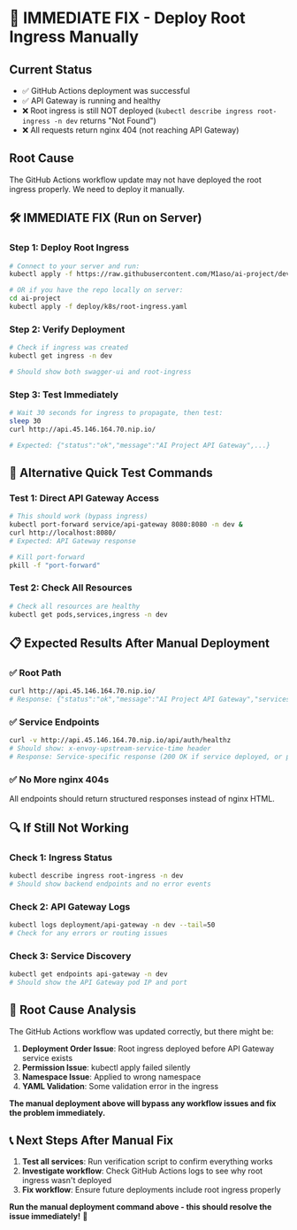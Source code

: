 # 🚀 IMMEDIATE FIX - Deploy Root Ingress Manually

## Current Status
- ✅ GitHub Actions deployment was successful
- ✅ API Gateway is running and healthy
- ❌ Root ingress is still NOT deployed (`kubectl describe ingress root-ingress -n dev` returns "Not Found")
- ❌ All requests return nginx 404 (not reaching API Gateway)

## Root Cause
The GitHub Actions workflow update may not have deployed the root ingress properly. We need to deploy it manually.

## 🛠️ IMMEDIATE FIX (Run on Server)

### Step 1: Deploy Root Ingress
```bash
# Connect to your server and run:
kubectl apply -f https://raw.githubusercontent.com/M1aso/ai-project/dev/deploy/k8s/root-ingress.yaml

# OR if you have the repo locally on server:
cd ai-project
kubectl apply -f deploy/k8s/root-ingress.yaml
```

### Step 2: Verify Deployment
```bash
# Check if ingress was created
kubectl get ingress -n dev

# Should show both swagger-ui and root-ingress
```

### Step 3: Test Immediately
```bash
# Wait 30 seconds for ingress to propagate, then test:
sleep 30
curl http://api.45.146.164.70.nip.io/

# Expected: {"status":"ok","message":"AI Project API Gateway",...}
```

## 🧪 Alternative Quick Test Commands

### Test 1: Direct API Gateway Access
```bash
# This should work (bypass ingress)
kubectl port-forward service/api-gateway 8080:8080 -n dev &
curl http://localhost:8080/
# Expected: API Gateway response

# Kill port-forward
pkill -f "port-forward"
```

### Test 2: Check All Resources
```bash
# Check all resources are healthy
kubectl get pods,services,ingress -n dev
```

## 📋 Expected Results After Manual Deployment

### ✅ Root Path
```bash
curl http://api.45.146.164.70.nip.io/
# Response: {"status":"ok","message":"AI Project API Gateway","services":[...]}
```

### ✅ Service Endpoints
```bash
curl -v http://api.45.146.164.70.nip.io/api/auth/healthz
# Should show: x-envoy-upstream-service-time header
# Response: Service-specific response (200 OK if service deployed, or proper error)
```

### ✅ No More nginx 404s
All endpoints should return structured responses instead of nginx HTML.

## 🔍 If Still Not Working

### Check 1: Ingress Status
```bash
kubectl describe ingress root-ingress -n dev
# Should show backend endpoints and no error events
```

### Check 2: API Gateway Logs
```bash
kubectl logs deployment/api-gateway -n dev --tail=50
# Check for any errors or routing issues
```

### Check 3: Service Discovery
```bash
kubectl get endpoints api-gateway -n dev
# Should show the API Gateway pod IP and port
```

## 🎯 Root Cause Analysis

The GitHub Actions workflow was updated correctly, but there might be:

1. **Deployment Order Issue**: Root ingress deployed before API Gateway service exists
2. **Permission Issue**: kubectl apply failed silently
3. **Namespace Issue**: Applied to wrong namespace
4. **YAML Validation**: Some validation error in the ingress

**The manual deployment above will bypass any workflow issues and fix the problem immediately.**

## 📞 Next Steps After Manual Fix

1. **Test all services**: Run verification script to confirm everything works
2. **Investigate workflow**: Check GitHub Actions logs to see why root ingress wasn't deployed
3. **Fix workflow**: Ensure future deployments include root ingress properly

**Run the manual deployment command above - this should resolve the issue immediately!** 🚀
